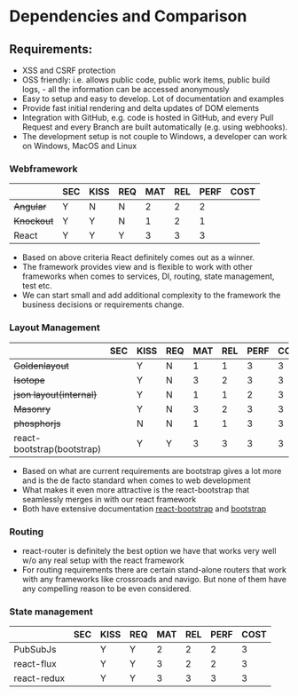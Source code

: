 # Dependencies and Comparison

## Requirements:
* XSS and CSRF protection
* OSS friendly: i.e. allows public code, public work items, public build logs, - all the information can be accessed anonymously
* Easy to setup and easy to develop. Lot of documentation and examples
* Provide fast initial rendering and delta updates of DOM elements
* Integration with GitHub, e.g. code is hosted in GitHub, and every Pull Request and every Branch are built automatically (e.g. using webhooks).
* The development setup is not couple to Windows, a developer can work on Windows, MacOS and Linux

### Webframework

|                | SEC | KISS | REQ | MAT | REL | PERF | COST |
|----------------|-----|------|-----|-----|-----|------|------|
| ~~Angular~~    |  Y  |   N  |  N  |  2  |  2  |  2   |      |
| ~~Knockout~~   |  Y  |   Y  |  N  |  1  |  2  |  1   |      |
| React          |  Y  |   Y  |  Y  |  3  |  3  |  3   |      |

* Based on above criteria React definitely comes out as a winner. 
* The framework provides view and is flexible to work with other frameworks when comes to services, DI, routing, state management, test etc.
* We can start small and add additional complexity to the framework the business decisions or requirements change.

### Layout Management
|                            | SEC | KISS | REQ | MAT | REL | PERF | COST |
|----------------------------|-----|------|-----|-----|-----|------|------|
| ~~Goldenlayout~~           |     |  Y   |  N  |  1  |  1  |  3   |  3   |
| ~~Isotope~~                |     |  Y   |  N  |  3  |  2  |  3   |  3   |
| ~~json layout(internal)~~  |     |  Y   |  N  |  1  |  1  |  2   |  3   |
| ~~Masonry~~                |     |  Y   |  N  |  3  |  2  |  3   |  3   |
| ~~phosphorjs~~             |     |  N   |  N  |  1  |  1  |  3   |  3   |
| react-bootstrap(bootstrap) |     |  Y   |  Y  |  3  |  3  |  3   |  3   |

* Based on what are current requirements are bootstrap gives a lot more and is the de facto standard when comes to 
web development
* What makes it even more attractive is the react-bootstrap that seamlessly merges in with our react framework
* Both have extensive documentation [react-bootstrap](https://react-bootstrap.github.io/components.html) and [bootstrap](http://getbootstrap.com/components/)

### Routing

* react-router is definitely the best option we have that works very well w/o any real setup with the react framework
* For routing requirements there are certain stand-alone routers that work with any frameworks like crossroads and navigo. But none of them have any compelling reason to be even considered.

### State management

|                 | SEC | KISS | REQ | MAT | REL | PERF | COST |
|-----------------|-----|------|-----|-----|-----|------|------|
| PubSubJs        |     |  Y   |  Y  |  2  |  2  |  2   |  3   |
| react-flux      |     |  Y   |  Y  |  3  |  2  |  2   |  3   |
| react-redux     |     |  Y   |  Y  |  3  |  3  |  3   |  3   |

